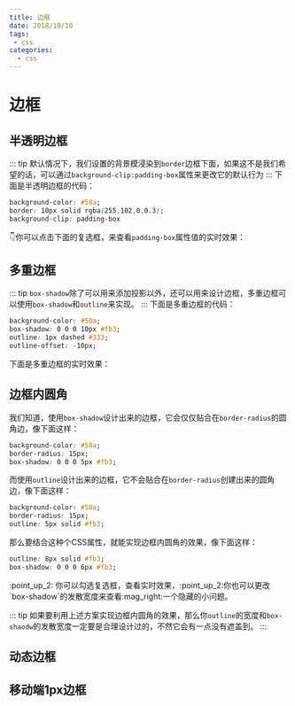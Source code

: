 ```yaml
--- 
title: 边框
date: 2018/10/10
tags: 
 - css
categories:
  - css
---
```

# 边框

## 半透明边框
::: tip
默认情况下，我们设置的背景模浸染到`border`边框下面，如果这不是我们希望的话，可以通过`background-clip:padding-box`属性来更改它的默认行为
:::
下面是半透明边框的代码：
```css
background-color: #58a;
border: 10px solid rgba(255,102,0,0.3);
background-clip: padding-box
```
:point_down:你可以点击下面的复选框，来查看`padding-box`属性值的实时效果：
<opacity-border/>

## 多重边框
::: tip
`box-shadow`除了可以用来添加投影以外，还可以用来设计边框，多重边框可以使用`box-shadow`和`outline`来实现。
:::
下面是多重边框的代码：
```css
background-color: #58a;
box-shadow: 0 0 0 10px #fb3;
outline: 1px dashed #333;
outline-offset: -10px;
```
下面是多重边框的实时效果：
<multiple-border/>

## 边框内圆角
我们知道，使用`box-shadow`设计出来的边框，它会仅仅贴合在`border-radius`的圆角边，像下面这样：
```css
background-color: #58a;
border-radius: 15px;
box-shadow: 0 0 0 5px #fb3;
```
<border-radius :index="1"/>

而使用`outline`设计出来的边框，它不会贴合在`border-radius`创建出来的圆角边，像下面这样：
```css
background-color: #58a;
border-radius: 15px;
outline: 5px solid #fb3;
```
<border-radius :index="2"/>

那么要结合这种个CSS属性，就能实现边框内圆角的效果，像下面这样：
```css
outline: 8px solid #fb3;
box-shadow: 0 0 0 6px #fb3;
```
<border-radius :index="3"/>
:point_up_2: 你可以勾选复选框，查看实时效果，:point_up_2:你也可以更改`box-shadow`的发散宽度来查看:mag_right:一个隐藏的小问题。

::: tip
如果要利用上述方案实现边框内圆角的效果，那么你`outline`的宽度和`box-shaodw`的发散宽度一定要是合理设计过的，不然它会有一点没有遮盖到。
:::
## 动态边框

## 移动端1px边框
